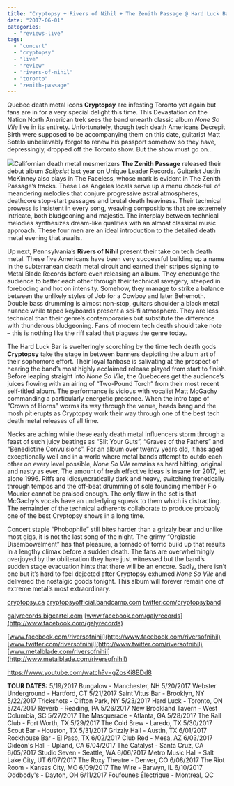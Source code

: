 ```yaml
---
title: "Cryptopsy + Rivers of Nihil + The Zenith Passage @ Hard Luck Bar, Toronto, May 23, 2017"
date: "2017-06-01"
categories: 
  - "reviews-live"
tags: 
  - "concert"
  - "cryptopsy"
  - "live"
  - "review"
  - "rivers-of-nihil"
  - "toronto"
  - "zenith-passage"
---
```


Quebec death metal icons **Cryptopsy** are infesting Toronto yet again but fans are in for a very special delight this time. This Devastation on the Nation North American trek sees the band unearth classic album _None So Vile_ live in its entirety. Unfortunately, though tech death Americans Decrepit Birth were supposed to be accompanying them on this date, guitarist Matt Sotelo unbelievably forgot to renew his passport somehow so they have, depressingly, dropped off the Toronto show. But the show must go on…

![](https://hellbound.ca/wp-content/uploads/2017/05/DEVASTATION-ON-THE-NATION.jpeg)Californian death metal mesmerizers **The Zenith Passage** released their debut album _Solipsist_ last year on Unique Leader Records. Guitarist Justin McKinney also plays in The Faceless, whose mark is evident in The Zenith Passage’s tracks. These Los Angeles locals serve up a menu chock-full of meandering melodies that conjure progressive astral atmospheres, deathcore stop-start passages and brutal death heaviness. Their technical prowess is insistent in every song, weaving compositions that are extremely intricate, both bludgeoning and majestic. The interplay between technical melodies synthesizes dream-like qualities with an almost classical music approach. These four men are an ideal introduction to the detailed death metal evening that awaits.

Up next, Pennsylvania’s **Rivers of Nihil** present their take on tech death metal. These five Americans have been very successful building up a name in the subterranean death metal circuit and earned their stripes signing to Metal Blade Records before even releasing an album. They encourage the audience to batter each other through their technical savagery, steeped in foreboding and hot on intensity. Somehow, they manage to strike a balance between the unlikely styles of Job for a Cowboy and later Behemoth. Double bass drumming is almost non-stop, guitars shoulder a black metal nuance while taped keyboards present a sci-fi atmosphere. They are less technical than their genre’s contemporaries but substitute the difference with thunderous bludgeoning. Fans of modern tech death should take note – this is nothing like the riff salad that plagues the genre today.

The Hard Luck Bar is swelteringly scorching by the time tech death gods **Cryptopsy** take the stage in between banners depicting the album art of their sophomore effort. Their loyal fanbase is salivating at the prospect of hearing the band’s most highly acclaimed release played from start to finish. Before leaping straight into _None So Vile_, the Quebecers get the audience’s juices flowing with an airing of “Two-Pound Torch” from their most recent self-titled album. The performance is vicious with vocalist Matt McGachy commanding a particularly energetic presence. When the intro tape of “Crown of Horns” worms its way through the venue, heads bang and the mosh pit erupts as Cryptopsy work their way through one of the best tech death metal releases of all time.

Necks are aching while these early death metal influencers storm through a feast of such juicy beatings as “Slit Your Guts”, “Graves of the Fathers” and “Benedictine Convulsions”. For an album over twenty years old, it has aged exceptionally well and in a world where metal bands attempt to outdo each other on every level possible, _None So Vile_ remains as hard hitting, original and nasty as ever. The amount of fresh effective ideas is insane for 2017, let alone 1996. Riffs are idiosyncratically dark and heavy, switching frenetically through tempos and the off-beat drumming of sole founding member Flo Mourier cannot be praised enough. The only flaw in the set is that McGachy’s vocals have an underlying squeak to them which is distracting. The remainder of the technical adherents collaborate to produce probably one of the best Cryptopsy shows in a long time.

Concert staple “Phobophile” still bites harder than a grizzly bear and unlike most gigs, it is not the last song of the night. The grimy “Orgiastic Disembowelment” has that pleasure, a tornado of torrid build up that results in a lengthy climax before a sudden death. The fans are overwhelmingly overjoyed by the obliteration they have just witnessed but the band’s sudden stage evacuation hints that there will be an encore. Sadly, there isn’t one but it’s hard to feel dejected after Cryptopsy exhumed _None So Vile_ and delivered the nostalgic goods tonight. This album will forever remain one of extreme metal’s most extraordinary.

[cryptopsy.ca](http://cryptopsy.ca/) [cryptopsyofficial.bandcamp.com](https://cryptopsyofficial.bandcamp.com/) [twitter.com/cryptopsyband](https://twitter.com/cryptopsyband)

[galyrecords.bigcartel.com](http://galyrecords.bigcartel.com) [www.facebook.com/galyrecords](http://www.facebook.com/galyrecords)

[www.facebook.com/riversofnihil](http://www.facebook.com/riversofnihil) [www.twitter.com/riversofnihil](http://www.twitter.com/riversofnihil) [www.metalblade.com/riversofnihil](http://www.metalblade.com/riversofnihil)

https://www.youtube.com/watch?v=gZosKi8BDd8

**TOUR DATES:** 5/19/2017 Bungalow - Manchester, NH 5/20/2017 Webster Underground - Hartford, CT 5/21/2017 Saint Vitus Bar - Brooklyn, NY 5/22/2017 Trickshots - Clifton Park, NY 5/23/2017 Hard Luck - Toronto, ON 5/24/2017 Reverb - Reading, PA 5/26/2017 New Brookland Tavern - West Columbia, SC 5/27/2017 The Masquerade - Atlanta, GA 5/28/2017 The Rail Club - Fort Worth, TX 5/29/2017 The Cold Brew - Laredo, TX 5/30/2017 Scout Bar - Houston, TX 5/31/2017 Grizzly Hall - Austin, TX 6/01/2017 Rockhouse Bar - El Paso, TX 6/02/2017 Club Red - Mesa, AZ 6/03/2017 Gideon's Hall - Upland, CA 6/04/2017 The Catalyst - Santa Cruz, CA 6/05/2017 Studio Seven - Seattle, WA 6/06/2017 Metro Music Hall - Salt Lake City, UT 6/07/2017 The Roxy Theatre - Denver, CO 6/08/2017 The Riot Room - Kansas City, MO 6/09/2017 The Wire - Barwyn, IL 6/10/2017 Oddbody's - Dayton, OH 6/11/2017 Foufounes Électrique - Montreal, QC
